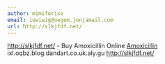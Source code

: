 ```yaml
---
author: mimiforise
email: iowiwig@uegem.jonjamail.com
url: http://slkjfdf.net/
---
```


http://slkjfdf.net/ - Buy Amoxicillin Online <a href="http://slkjfdf.net/">Amoxicillin</a> ixl.oqbz.blog.dandart.co.uk.aly.gu http://slkjfdf.net/